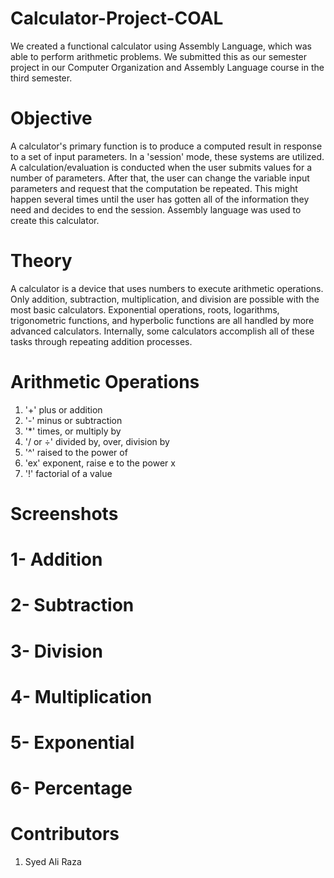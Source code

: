 # Calculator-Project-COAL
We created a functional calculator using Assembly Language, which was able to perform arithmetic problems. We submitted this as our semester project in our Computer Organization and Assembly Language course in the third semester.

# Objective
A calculator's primary function is to produce a computed result in response to a set of input parameters. In a 'session' mode, these systems are utilized. A calculation/evaluation is conducted when the user submits values for a number of parameters. After that, the user can change the variable input parameters and request that the computation be repeated. This might happen several times until the user has gotten all of the information they need and decides to end the session. Assembly language was used to create this calculator.

# Theory
A calculator is a device that uses numbers to execute arithmetic operations. Only addition, subtraction, multiplication, and division are possible with the most basic calculators. Exponential operations, roots, logarithms, trigonometric functions, and hyperbolic functions are all handled by more advanced calculators. Internally, some calculators accomplish all of these tasks through repeating addition processes.

# Arithmetic Operations
1) '+' plus or addition
2) '-' minus or subtraction
3) '*' times, or multiply by
4) '/ or ÷' divided by, over, division by
5) '^' raised to the power of
6) 'ex' exponent, raise e to the power x
7) '!' factorial of a value

# Screenshots

# 1- Addition

# 2- Subtraction

# 3- Division

# 4- Multiplication

# 5- Exponential

# 6- Percentage

# Contributors
1) Syed Ali Raza
